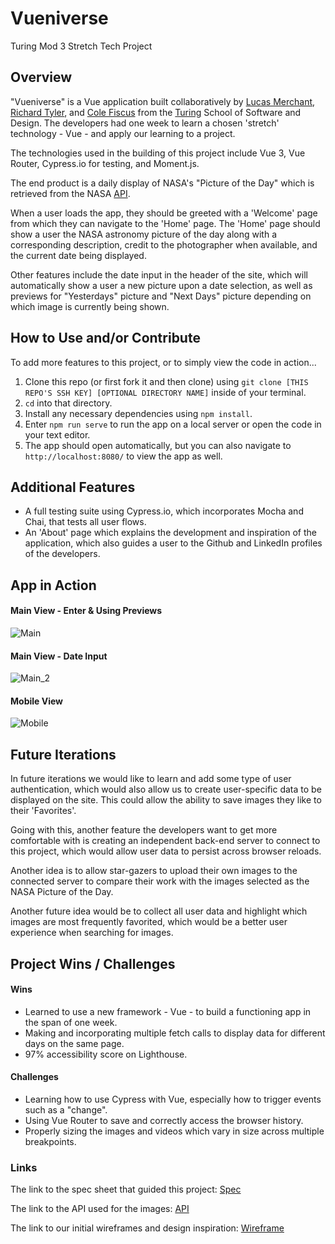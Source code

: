 # Vueniverse
Turing Mod 3 Stretch Tech Project

## Overview

"Vueniverse" is a Vue application built collaboratively by [Lucas Merchant](https://github.com/lbmerchant93), [Richard Tyler](https://github.com/richardltyler/), and [Cole Fiscus](https://github.com/colefiscus) from the [Turing](turing.io) School of Software and Design. The developers had one week to learn a chosen 'stretch' technology - Vue - and apply our learning to a project.

The technologies used in the building of this project include Vue 3, Vue Router, Cypress.io for testing, and Moment.js.

The end product is a daily display of NASA's "Picture of the Day" which is retrieved from the NASA [API](https://api.nasa.gov/index.html).

When a user loads the app, they should be greeted with a 'Welcome' page from which they can navigate to the 'Home' page. The 'Home' page should show a user the NASA astronomy picture of the day along with a corresponding description, credit to the photographer when available, and the current date being displayed.

Other features include the date input in the header of the site, which will automatically show a user a new picture upon a date selection, as well as previews for "Yesterdays" picture and "Next Days" picture depending on which image is currently being shown.

## How to Use and/or Contribute

To add more features to this project, or to simply view the code in action...

1. Clone this repo (or first fork it and then clone) using `git clone [THIS REPO'S SSH KEY] [OPTIONAL DIRECTORY NAME]` inside of your terminal.  
2. `cd` into that directory.  
3. Install any necessary dependencies using `npm install`.
4. Enter `npm run serve` to run the app on a local server or open the code in your text editor.  
5. The app should open automatically, but you can also navigate to `http://localhost:8080/` to view the app as well.

## Additional Features

- A full testing suite using Cypress.io, which incorporates Mocha and Chai, that tests all user flows.
- An 'About' page which explains the development and inspiration of the application, which also guides a user to the Github and LinkedIn profiles of the developers.

## App in Action
#### Main View - Enter & Using Previews

![Main](https://media.giphy.com/media/7ylap1XaKZMYn0z2aa/giphy.gif)

#### Main View - Date Input

![Main_2](https://media.giphy.com/media/I6F3771FMeSiDvrMyv/giphy.gif)

#### Mobile View

![Mobile](https://media.giphy.com/media/a7cwjgeq5oSipUh08V/giphy.gif)
   
## Future Iterations

In future iterations we would like to learn and add some type of user authentication, which would also allow us to create user-specific data to be displayed on the site. This could allow the ability to save images they like to their 'Favorites'.

Going with this, another feature the developers want to get more comfortable with is creating an independent back-end server to connect to this project, which would allow user data to persist across browser reloads.

Another idea is to allow star-gazers to upload their own images to the connected server to compare their work with the images selected as the NASA Picture of the Day.

Another future idea would be to collect all user data and highlight which images are most frequently favorited, which would be a better user experience when searching for images.

## Project Wins / Challenges

#### Wins

- Learned to use a new framework - Vue - to build a functioning app in the span of one week.
- Making and incorporating multiple fetch calls to display data for different days on the same page.
- 97% accessibility score on Lighthouse.

#### Challenges

- Learning how to use Cypress with Vue, especially how to trigger events such as a "change".
- Using Vue Router to save and correctly access the browser history.
- Properly sizing the images and videos which vary in size across multiple breakpoints.

### Links
The link to the spec sheet that guided this project: [Spec](https://frontend.turing.io/projects/module-3/stretch.html)

The link to the API used for the images: [API](https://api.nasa.gov/index.html)

The link to our initial wireframes and design inspiration: [Wireframe](https://miro.com/app/board/o9J_lSjcR6o=/)
